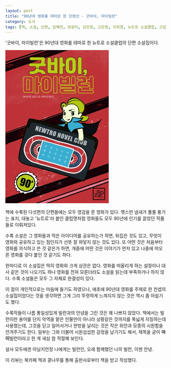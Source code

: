 ```yaml
---
layout: post
title: "90년대 영화를 테마로 한 단편선 - 굿바이, 마이빌런"
category: 도서
tags: [책, 소설, 단편, 임혜연, 장윤미, 김민정, 고은영, 이희경, 뉴트로 소설클럽, 고집북스, 북카페 책과 콩나무, 서평]
---
```


'굿바이, 마이빌런'은
90년대 영화를 테마로 한 뉴트로 소설클럽의 단편 소설집이다.

![표지](/images/goodbye-my-villain-book-h480.jpg)

책에 수록된 다섯편의 단편들에는 모두 영감을 준 영화가 있다.
옛스런 냄새가 풀풀 풍기는 표지, 대놓고 '뉴트로'라 붙인 클럽명처럼
영화들도 모두 90년에 인기를 끌었던 작품들로 이뤄져있다.

수록 소설은 그 영화들과 작은 아이디어를 공유하는가 하면,
뒤집은 것도 있고,
무엇이 영화와 공유하고 있는 점인지가 선뜻 잘 와닿지 않는 것도 있다.
또 어떤 것은 처음부터 영화를 의식하고 쓴 것 같은가 하면,
개중에 어떤 것은 이야기가 먼저 있고 나중에 떠오른 영화를 갖다 붙인 것 같기도 하다.

한마디로 이 소설집은 딱히 영화와 크게 상관은 없다.
영화를 떠올리게 하는 설정이나 대사 같은 것이 나오기도 하나
영화를 전혀 모른더라도 소설을 읽는데 부족하거나 하지 않다.
수록 소설들은 모두 그 자체로 완결성이 있다.

이 점이 개인적으로는 마음에 들기도 하였으나,
애초에 90년대 영화를 주제로 한 컨셉의 소설집이었다는 것을 생각하면
그게 그리 뚜렷하게 느껴지지 않는 것은 ﻿역시 좀 아쉽기도 했다.

수록작들이 나름 통일성있게 빌런과의 안녕을 그린 것은 꽤 나쁘지 않았다.
책에서는 빌런이란 용어를 단지 악역을 맡은 인물만이 아니라 상황같은 것까지를 폭넓게 지칭하는데 사용했는데,
그것을 딛고 일어서거나 한방을 날리는 것은 작은 위안과 모종의 시원함을 안겨주기도 한다.
일부는 그와 더불어 시원섭섭한 감정을 남기기도 해서,
제목을 굳이 **마이**빌런이라고 한 게 새삼 참 적절해 보인다.

설사 모두에겐 아닐지언정 나에게는 빌런인,
오래 함께했던 나의 빌런, ﻿이젠 안녕.



<div class="im im-info">
이 리뷰는 북카페 책과 콩나무를 통해 출판사로부터 책을 받고 작성했다.
</div>
